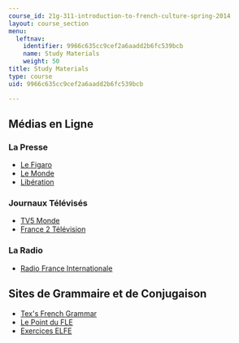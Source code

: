 ```yaml
---
course_id: 21g-311-introduction-to-french-culture-spring-2014
layout: course_section
menu:
  leftnav:
    identifier: 9966c635cc9cef2a6aadd2b6fc539bcb
    name: Study Materials
    weight: 50
title: Study Materials
type: course
uid: 9966c635cc9cef2a6aadd2b6fc539bcb

---
```


Médias en Ligne
---------------

### La Presse

*   [Le Figaro](http://www.lefigaro.fr/)
*   [Le Monde](http://www.lemonde.fr/)
*   [Libération](http://www.liberation.fr/)

### Journaux Télévisés

*   [TV5 Monde](http://www.tv5.org/)
*   [France 2 Télévision](http://www.france2.fr/)

### La Radio

*   [Radio France Internationale](http://www.rfi.fr/)

Sites de Grammaire et de Conjugaison
------------------------------------

*   [Tex's French Grammar](http://www.laits.utexas.edu/tex/gr/index.html)
*   [Le Point du FLE](http://www.lepointdufle.net/)
*   [Exercices ELFE](http://www.brown.edu/Departments/French/resources/elfe/index.php)